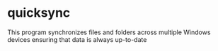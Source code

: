 # quicksync
 This program synchronizes files and folders across multiple Windows devices ensuring that data is always up-to-date
